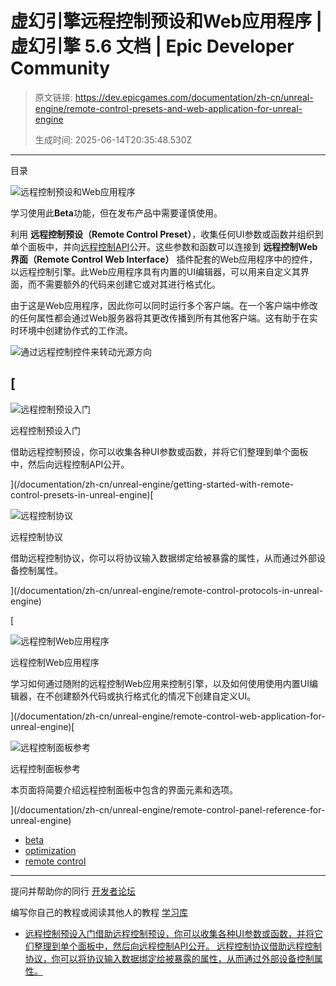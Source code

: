 # 虚幻引擎远程控制预设和Web应用程序 | 虚幻引擎 5.6 文档 | Epic Developer Community

> 原文链接: https://dev.epicgames.com/documentation/zh-cn/unreal-engine/remote-control-presets-and-web-application-for-unreal-engine
> 
> 生成时间: 2025-06-14T20:35:48.530Z

---

目录

![远程控制预设和Web应用程序](https://dev.epicgames.com/community/api/documentation/image/7ad56386-a5a4-4bad-871e-f183778ef701?resizing_type=fill&width=1920&height=335)

学习使用此**Beta**功能，但在发布产品中需要谨慎使用。

利用 **远程控制预设（Remote Control Preset）**，收集任何UI参数或函数并组织到单个面板中，并向[远程控制API](/documentation/zh-cn/unreal-engine/remote-control-for-unreal-engine)公开。这些参数和函数可以连接到 **远程控制Web界面（Remote Control Web Interface）** 插件配套的Web应用程序中的控件，以远程控制引擎。此Web应用程序具有内置的UI编辑器，可以用来自定义其界面，而不需要额外的代码来创建它或对其进行格式化。

由于这是Web应用程序，因此你可以同时运行多个客户端。在一个客户端中修改的任何属性都会通过Web服务器将其更改传播到所有其他客户端。这有助于在实时环境中创建协作式的工作流。

![通过远程控制控件来转动光源方向](https://d1iv7db44yhgxn.cloudfront.net/documentation/images/46d71d66-128f-4bcf-be74-314c22e6d9da/rem-con.gif)

## [

![远程控制预设入门](https://d1iv7db44yhgxn.cloudfront.net/documentation/images/452f20c9-4d7a-4984-aaf1-271474464f27/00-tp.png)

远程控制预设入门

借助远程控制预设，你可以收集各种UI参数或函数，并将它们整理到单个面板中，然后向远程控制API公开。





](/documentation/zh-cn/unreal-engine/getting-started-with-remote-control-presets-in-unreal-engine)[

![远程控制协议](https://d1iv7db44yhgxn.cloudfront.net/documentation/images/38f51f84-52bb-4d11-9934-bc08e01afd8f/placeholder_topic.png)

远程控制协议

借助远程控制协议，你可以将协议输入数据绑定给被暴露的属性，从而通过外部设备控制属性。





](/documentation/zh-cn/unreal-engine/remote-control-protocols-in-unreal-engine)

[

![远程控制Web应用程序](https://d1iv7db44yhgxn.cloudfront.net/documentation/images/7c349b3c-6d31-4899-b736-168cf397b1bf/placeholder_topic.png)

远程控制Web应用程序

学习如何通过随附的远程控制Web应用来控制引擎，以及如何使用使用内置UI编辑器，在不创建额外代码或执行格式化的情况下创建自定义UI。





](/documentation/zh-cn/unreal-engine/remote-control-web-application-for-unreal-engine)[

![远程控制面板参考](https://d1iv7db44yhgxn.cloudfront.net/documentation/images/4fee26e1-2071-43ee-a1eb-41e802cf99fd/placeholder_topic.png)

远程控制面板参考

本页面将简要介绍远程控制面板中包含的界面元素和选项。





](/documentation/zh-cn/unreal-engine/remote-control-panel-reference-for-unreal-engine)

-   [beta](https://dev.epicgames.com/community/search?query=beta)
-   [optimization](https://dev.epicgames.com/community/search?query=optimization)
-   [remote control](https://dev.epicgames.com/community/search?query=remote%20control)

* * *

提问并帮助你的同行 [开发者论坛](https://forums.unrealengine.com/categories?tag=unreal-engine)

编写你自己的教程或阅读其他人的教程 [学习库](https://dev.epicgames.com/community/unreal-engine/learning)

-   [远程控制预设入门借助远程控制预设，你可以收集各种UI参数或函数，并将它们整理到单个面板中，然后向远程控制API公开。 远程控制协议借助远程控制协议，你可以将协议输入数据绑定给被暴露的属性，从而通过外部设备控制属性。](/documentation/zh-cn/unreal-engine/remote-control-presets-and-web-application-for-unreal-engine#%E8%BF%9C%E7%A8%8B%E6%8E%A7%E5%88%B6%E9%A2%84%E8%AE%BE%E5%85%A5%E9%97%A8%E5%80%9F%E5%8A%A9%E8%BF%9C%E7%A8%8B%E6%8E%A7%E5%88%B6%E9%A2%84%E8%AE%BE%EF%BC%8C%E4%BD%A0%E5%8F%AF%E4%BB%A5%E6%94%B6%E9%9B%86%E5%90%84%E7%A7%8Dui%E5%8F%82%E6%95%B0%E6%88%96%E5%87%BD%E6%95%B0%EF%BC%8C%E5%B9%B6%E5%B0%86%E5%AE%83%E4%BB%AC%E6%95%B4%E7%90%86%E5%88%B0%E5%8D%95%E4%B8%AA%E9%9D%A2%E6%9D%BF%E4%B8%AD%EF%BC%8C%E7%84%B6%E5%90%8E%E5%90%91%E8%BF%9C%E7%A8%8B%E6%8E%A7%E5%88%B6api%E5%85%AC%E5%BC%80%E3%80%82%E8%BF%9C%E7%A8%8B%E6%8E%A7%E5%88%B6%E5%8D%8F%E8%AE%AE%E5%80%9F%E5%8A%A9%E8%BF%9C%E7%A8%8B%E6%8E%A7%E5%88%B6%E5%8D%8F%E8%AE%AE%EF%BC%8C%E4%BD%A0%E5%8F%AF%E4%BB%A5%E5%B0%86%E5%8D%8F%E8%AE%AE%E8%BE%93%E5%85%A5%E6%95%B0%E6%8D%AE%E7%BB%91%E5%AE%9A%E7%BB%99%E8%A2%AB%E6%9A%B4%E9%9C%B2%E7%9A%84%E5%B1%9E%E6%80%A7%EF%BC%8C%E4%BB%8E%E8%80%8C%E9%80%9A%E8%BF%87%E5%A4%96%E9%83%A8%E8%AE%BE%E5%A4%87%E6%8E%A7%E5%88%B6%E5%B1%9E%E6%80%A7%E3%80%82)